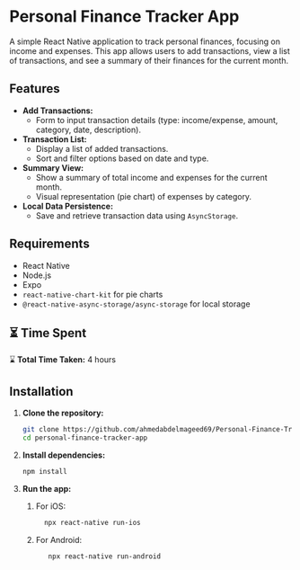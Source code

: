 # Personal Finance Tracker App

A simple React Native application to track personal finances, focusing on income and expenses. This app allows users to add transactions, view a list of transactions, and see a summary of their finances for the current month.

## Features

- **Add Transactions:**
  - Form to input transaction details (type: income/expense, amount, category, date, description).
- **Transaction List:**
  - Display a list of added transactions.
  - Sort and filter options based on date and type.
- **Summary View:**
  - Show a summary of total income and expenses for the current month.
  - Visual representation (pie chart) of expenses by category.
- **Local Data Persistence:**
  - Save and retrieve transaction data using `AsyncStorage`.

## Requirements

- React Native
- Node.js
- Expo
- `react-native-chart-kit` for pie charts
- `@react-native-async-storage/async-storage` for local storage

## ⏳ Time Spent

⌛ **Total Time Taken:** 4 hours

## Installation

1. **Clone the repository:**

   ```bash
   git clone https://github.com/ahmedabdelmageed69/Personal-Finance-Tracker-App.git
   cd personal-finance-tracker-app

   ```

2. **Install dependencies:**

   ```bash
   npm install

   ```

3. **Run the app:**

   1. For iOS:

      ```bash
        npx react-native run-ios

      ```

   2. For Android:

      ```bash
         npx react-native run-android
      ```

